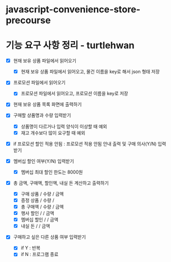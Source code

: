 # javascript-convenience-store-precourse

# 기능 요구 사항 정리 - turtlehwan

- [x] 현재 보유 상품 파일에서 읽어오기
  - [x] 현재 보유 상품 파일에서 읽어오고, 물건 이름을 key로 해서 json 형태 저장
- [x] 프로모션 파일에서 읽어오기
  - [x] 프로모션 파일에서 읽어오고, 프로모션 이름을 key로 저장
- [x] 현재 보유 상품 목록 화면에 출력하기
- [x] 구매할 상품명과 수량 입력받기

  - [x] 상품명이 다르거나 입력 양식이 이상할 때 예외
  - [x] 재고 개수보다 많이 요구할 때 예외

- [x] if 프로모션 할인 적용 안됨 :
      프로모션 적용 안됨 안내 출력 및 구매 의사(Y/N) 입력받기
- [x] 멤버십 할인 여부(Y/N) 입력받기

  - [x] 멤버십 최대 할인 한도는 8000원

- [x] 총 금액, 구매액, 할인액, 내실 돈 계산하고 출력하기

  - [x] 구매 상품 / 수량 / 금액
  - [x] 증정 상품 / 수량 /
  - [x] 총 구매액 / 수량 / 금액
  - [x] 행사 할인 / / 금액
  - [x] 멤버십 할인 / / 금액
  - [x] 내실 돈 / / 금액

- [x] 구매하고 싶은 다른 상품 여부 입력받기
  - [x] if Y : 반복
  - [x] if N : 프로그램 종료
